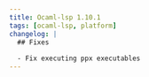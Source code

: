 ```yaml
---
title: Ocaml-lsp 1.10.1
tags: [ocaml-lsp, platform]
changelog: |
  ## Fixes
  
  - Fix executing ppx executables
---
```


